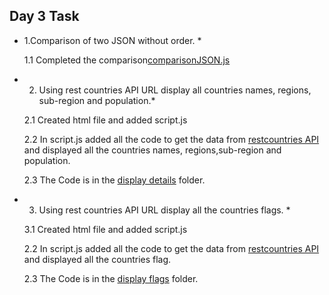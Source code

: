  ## Day 3 Task
  * 1.Comparison of  two JSON without order. *

      1.1 Completed the comparison[comparisonJSON.js](./comparisonJSON.js)

  * 2. Using rest countries API URL display all countries names, regions, sub-region and population.*

      2.1 Created html file and added script.js

      2.2 In script.js added all the code to get the data from [restcountries API](https://restcountries.com/v3.1/all) and displayed all the countries names, regions,sub-region and population.

      2.3 The Code is in the [display details](./display%20details/) folder.

  * 3. Using rest countries API URL display all the countries flags. *

      3.1 Created html file and added script.js
      
      2.2 In script.js added all the code to get the data from [restcountries API](https://restcountries.com/v3.1/all) and displayed all the countries flag.

      2.3 The Code is in the [display flags](./display%20flags/) folder.
       
       



